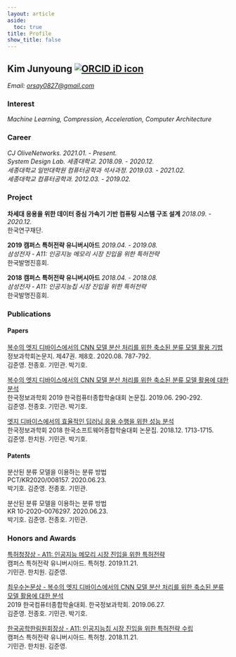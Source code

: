 ```yaml
---
layout: article
aside:
  toc: true
title: Profile
show_title: false
---
```


## Kim Junyoung <a href="https://orcid.org/0000-0002-9007-7145" target='_blank' style="vertical-align:top;"><img src="https://orcid.org/sites/default/files/images/orcid_16x16.png" alt="ORCID iD icon"></a> 

*Email: <a href="mailto:orsay0827@gmail.com">orsay0827@gmail.com</a>*

### Interest
*Machine Learning, Compression, Acceleration, Computer Architecture*

### Career

*CJ OliveNetworks. 2021.01. - Present.*<br />
*System Design Lab. 세종대학교. 2018.09. - 2020.12.*<br />
*세종대학교 일반대학원 컴퓨터공학과 석사과정. 2019.03. - 2021.02.*<br />
*세종대학교 컴퓨터공학과. 2012.03. - 2019.02.*<br />

### Project

**차세대 응용을 위한 데이터 중심 가속기 기반 컴퓨팅 시스템 구조 설계** *2018.09. - 2020.12.*<br />
한국연구재단.

**2019 캠퍼스 특허전략 유니버시아드** *2019.04. - 2019.08.*<br />
*삼성전자 - A11: 인공지능 메모리 시장 진입을 위한 특허전략*<br />
한국발명진흥회.

**2018 캠퍼스 특허전략 유니버시아드** *2018.04. - 2018.08.*<br />
*삼성전자 - A11: 인공지능칩 시장 진입을 위한 특허전략*<br />
한국발명진흥회.

### Publications

#### Papers

<a href="https://doi.org/10.5626/JOK.2020.47.8.787" target='_blank'>복수의 엣지 디바이스에서의 CNN 모델 분산 처리를 위한 축소된 분류 모델 활용 기법</a><br />
정보과학회논문지. 제47권. 제8호. 2020.08. 787-792.<br />
김준영. 전종호. 기민관. 박기호.

<a href="http://www.dbpia.co.kr/journal/articleDetail?nodeId=NODE08763159" target='_blank'>복수의 엣지 디바이스에서의 CNN 모델 분산 처리를 위한 축소된 분류 모델 활용에 대한 분석</a><br />
한국정보과학회 2019 한국컴퓨터종합학술대회 논문집. 2019.06. 290-292.<br />
김준영. 전종호. 기민관. 박기호.

<a href="http://www.dbpia.co.kr/journal/articleDetail?nodeId=NODE07614068" target='_blank'>엣지 디바이스에서의 효율적인 딥러닝 응용 수행을 위한 성능 분석</a><br />
한국정보과학회 2018 한국소프트웨어종합학술대회 논문집. 2018.12. 1713-1715.<br />
김준영. 한치원. 기민관. 박기호.

#### Patents

<a>분산된 분류 모델을 이용하는 분류 방법</a><br />
PCT/KR2020/008157. 2020.06.23.<br />
박기호. 김준영. 전종호. 기민관.

<a>분산된 분류 모델을 이용하는 분류 방법</a><br />
KR 10-2020-0076297. 2020.06.23.<br />
박기호. 김준영. 전종호. 기민관.

### Honors and Awards

<a href="https://www.kipa.org/cpu/4_u2019.jsp" target='_blank'>특허청장상 - A11: 인공지능 메모리 시장 진입을 위한 특허전략</a><br />
캠퍼스 특허전략 유니버시아드. 특허청. 2019.11.21.<br />
기민관. 한치원. 김준영.

<a href="http://kiise.or.kr/conference/kcc/2019/" target='_blank'>최우수논문상 - 복수의 엣지 디바이스에서의 CNN 모델 분산 처리를 위한 축소된 분류 모델 활용에 대한 분석</a><br />
2019 한국컴퓨터종합학술대회. 한국정보과학회. 2019.06.27.<br />
김준영. 전종호. 기민관. 박기호.

<a href="https://www.kipa.org/cpu/4_u2018.jsp" target='_blank'>한국공학한림원회장상 - A11: 인공지능칩 시장 진입을 위한 특허전략 수립</a><br />
캠퍼스 특허전략 유니버시아드. 특허청. 2018.11.21.<br />
기민관. 한치원. 김준영.